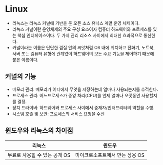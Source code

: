 # Linux
- 리눅스는 리눅스 커널에 기반을 둔 오픈 소스 유닉스 계열 운영 체제이다.
- 리눅스 커널이란 운영체제의 주요 구성 요소이자 컴퓨터 하드웨어와 프로세스를 있는 핵심 인터페이스이다. 두 가지 관리 리소스 사이에서 최대한 효과적으로 통신한다.
- 커널이라는 이름은 단단한 껍질 안의 씨앗처럼 OS 내에 위치하고 전화기, 노트북, 서버 또는 컴퓨터 유형에 관계없이 하드웨어의 모든 주요 기능을 제어하기 때문에 붙은 이름이다.

## 커널의 기능
- 메모리 관리: 메모리가 어디에서 무엇을 저장하는데 얼마나 사용되는지를 추적한다.
- 프로세스 관리: 어느프로세스가 중앙 처리(CPU)를 언제 얼마나 오랫동안 사용할지를 결정.
- 장치 드라이버: 하드웨어와 프로세스 사이에서 중재자/인터프리터의 역할을 수행.
- 시스템 호출 및 보안: 프로세스의 서비스 요청을 수신


## 윈도우와 리눅스의 차이점

 리눅스 | 윈도우|
 ----- | -----
 무료로 사용할 수 있는 공개 OS | 마이크로소프트에서 만든 상용 OS |

